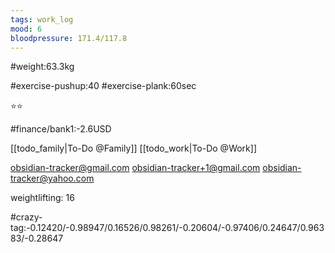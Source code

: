```yaml
---
tags: work_log
mood: 6
bloodpressure: 171.4/117.8
---
```


#weight:63.3kg

#exercise-pushup:40
#exercise-plank:60sec


⭐⭐

#finance/bank1:-2.6USD

[[todo_family|To-Do @Family]]
[[todo_work|To-Do @Work]]

obsidian-tracker@gmail.com
obsidian-tracker+1@gmail.com
obsidian-tracker@yahoo.com

weightlifting: 16

#crazy-tag:-0.12420/-0.98947/0.16526/0.98261/-0.20604/-0.97406/0.24647/0.96383/-0.28647

